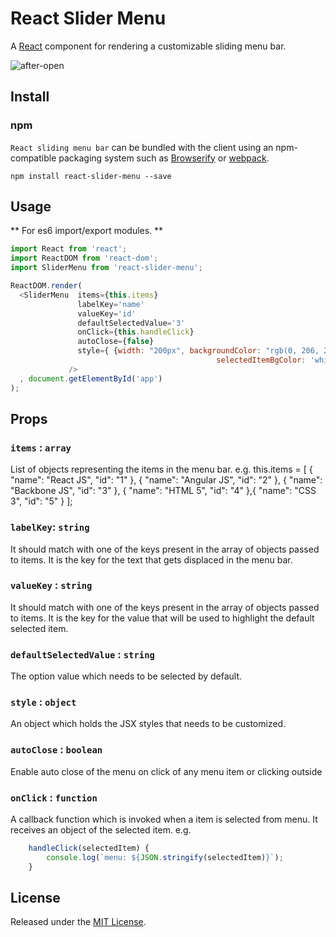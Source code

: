 # React Slider Menu

A [React](http://facebook.github.io/react/) component for rendering a customizable sliding menu bar.

![after-open](https://cloud.githubusercontent.com/assets/9765739/21464010/cfb120fa-c92f-11e6-9412-a0f20d9d581a.PNG)

## Install

### npm

`React sliding menu bar` can be bundled with the client using an
npm-compatible packaging system such as [Browserify](http://browserify.org/) or
[webpack](http://webpack.github.io/).

```
npm install react-slider-menu --save
```

## Usage

** For es6 import/export modules. **
```javascript
import React from 'react';
import ReactDOM from 'react-dom';
import SliderMenu from 'react-slider-menu';
```

```javascript
ReactDOM.render(
  <SliderMenu  items={this.items}
               labelKey='name'
               valueKey='id'
               defaultSelectedValue='3'
               onClick={this.handleClick}
               autoClose={false}
               style={ {width: "200px", backgroundColor: "rgb(0, 206, 209)", fontColor: "black", sliderIconColor: "black",
                                              selectedItemBgColor: 'white'} }
             />
  , document.getElementById('app')
);
```

## Props

### `items` : `array`

List of objects representing the items in the menu bar.
e.g. this.items = [
                 {
                     "name": "React JS",
                     "id": "1"
                 },
                 {
                     "name": "Angular JS",
                     "id": "2"
                 },
                 {
                     "name": "Backbone JS",
                     "id": "3"
                 },
                 {
                     "name": "HTML 5",
                     "id": "4"
                 },{
                     "name": "CSS 3",
                     "id": "5"
                 }
             ];

### `labelKey`: `string`
It should match with one of the keys present in the array of objects passed to items.
It is the key for the text that gets displaced in the menu bar.

### `valueKey` : `string`
It should match with one of the keys present in the array of objects passed to items.
It is the key for the value that will be used to highlight the default selected item.

### `defaultSelectedValue` : `string`
The option value which needs to be selected by default.

### `style` : `object`
An object which holds the JSX styles that needs to be customized.

### `autoClose` : `boolean`
Enable auto close of the menu on click of any menu item or clicking outside

### `onClick` : `function`
A callback function which is invoked when a item is selected from menu.
It receives an object of the selected item.
e.g.
```javascript
    handleClick(selectedItem) {
        console.log(`menu: ${JSON.stringify(selectedItem)}`);
    }
```
## License
Released under the [MIT License](http://www.opensource.org/licenses/MIT).

